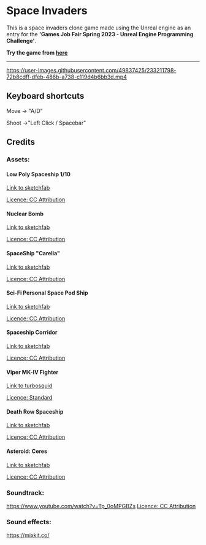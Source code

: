 # Space Invaders

This is a space invaders clone game made using the Unreal engine as an entry for the **'Games Job Fair Spring 2023 - Unreal Engine Programming Challenge'**.


**Try the game from [here](https://naminaziri.itch.io/space-invaders)**

---

https://user-images.githubusercontent.com/49837425/233211798-72b8cdff-dfeb-486b-a738-c119d4b6bb3d.mp4




## Keyboard shortcuts

Move -> "A/D"

Shoot ->"Left Click / Spacebar"



## Credits

### Assets:

#### Low Poly Spaceship 1/10

[Link to sketchfab](https://sketchfab.com/3d-models/low-poly-spaceship-110-b8f3d810d55c431eb4f4533ba9592c77)

[Licence: CC Attribution](https://creativecommons.org/licenses/by/4.0/)

#### Nuclear Bomb

[Link to sketchfab](https://sketchfab.com/3d-models/nuclear-bomb-983f0611b6c54a329b09f3383d26d18a)

[Licence: CC Attribution](https://creativecommons.org/licenses/by/4.0/)

#### SpaceShip "Carelia"

[Link to sketchfab](https://sketchfab.com/3d-models/spaceship-carelia-9f0b7bb00d6241ac80e772b79d6cecce)

[Licence: CC Attribution](https://creativecommons.org/licenses/by/4.0/)

#### Sci-Fi Personal Space Pod Ship

[Link to sketchfab](https://sketchfab.com/3d-models/jupiter-class-battleship-67a68fab4a144293867ef94364400076)

[Licence: CC Attribution](https://creativecommons.org/licenses/by/4.0/)


#### Spaceship Corridor

[Link to sketchfab](https://sketchfab.com/3d-models/spaceship-corridor-challenge-24608b6d37c049ffafe5ae4391283015)

[Licence: CC Attribution](https://creativecommons.org/licenses/by/4.0/)

#### Viper MK-IV Fighter

[Link to turbosquid](https://www.turbosquid.com/3d-models/free-obj-mode-viper-mk-iv/465782)

[Licence: Standard](https://blog.turbosquid.com/turbosquid-3d-model-license/)

#### Death Row Spaceship

[Link to sketchfab](https://sketchfab.com/3d-models/death-row-spaceship-712057c4562d413594beb723f6ec6dd6)

[Licence: CC Attribution](https://creativecommons.org/licenses/by/4.0/)

#### Asteroid: Ceres

[Link to sketchfab](https://sketchfab.com/3d-models/asteroid-ceres-f57c49e7eb90439c97064d2ddea09d25)

[Licence: CC Attribution](https://creativecommons.org/licenses/by/4.0/)



### Soundtrack:

https://www.youtube.com/watch?v=Tp_0oMPGBZs
[Licence: CC Attribution](https://creativecommons.org/licenses/by/4.0/)

### Sound effects:

https://mixkit.co/

